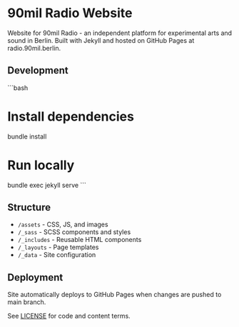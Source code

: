 # 90mil Radio Website

Website for 90mil Radio - an independent platform for experimental arts and sound in Berlin. Built with Jekyll and hosted on GitHub Pages at radio.90mil.berlin.

## Development

\```bash
# Install dependencies
bundle install

# Run locally
bundle exec jekyll serve
\```

## Structure
- `/assets` - CSS, JS, and images
- `/_sass` - SCSS components and styles
- `/_includes` - Reusable HTML components
- `/_layouts` - Page templates
- `/_data` - Site configuration

## Deployment
Site automatically deploys to GitHub Pages when changes are pushed to main branch.

See [LICENSE](LICENSE.md) for code and content terms.